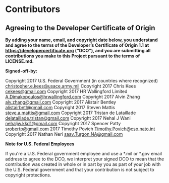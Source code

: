 # Contributors
## Agreeing to the Developer Certificate of Origin

**By adding your name, email, and copyright date below, you understand and agree to the terms of the Developer’s Certificate of Origin 1.1 at https://developercertificate.org (“DCO”), and you are submitting all contributions you make to this Project pursuant to the terms of LICENSE.md.**

**Signed-off-by:**

Copyright 2017 U.S. Federal Government (in countries where recognized) christopher.e.kees@usace.army.mil
Copyright 2017 Chris Kees cekees@gmail.com
Copyright 2017 HR Wallingford Limited A.Dimakopoulos@hrwallingford.com
Copyright 2017 Alvin Zhang alv.zhang@gmail.com
Copyright 2017 Alistair Bentley alistairbntl@gmail.com
Copyright 2017 Steven Mattis steve.a.mattis@gmail.com
Copyright 2017 Tristan de Lataillade delataillade.tristan@gmail.com
Copyright 2017 Nehal J Wani nehaljw.kkd1@gmail.com
Copyright 2017 Spencer Patty srobertp@gmail.com
2017 Timothy Povich Timothy.Povich@cso.nato.int
Copyright 2017 Nathan Neri saav.Turgon.NA@gmail.com

**Note for U.S. Federal Employees**

If you're a U.S. Federal government employee and use a *.mil or *.gov email address to agree to the DCO, we interpret your signed DCO to mean that the contribution was created in whole or in part by you as part of your job with the U.S. Federal government and that your contribution is not subject to copyright protections.
